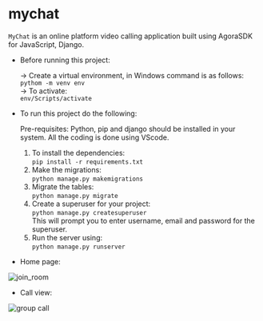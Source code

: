 # mychat

`MyChat` is an online platform video calling application built using AgoraSDK for JavaScript, Django.



- Before running this project: 

  -> Create a virtual environment, in Windows command is as follows: \
    `pythom -m venv env` \
   -> To activate: \
     `env/Scripts/activate`

- To run this project do the following:

    Pre-requisites: Python, pip and django should be installed in your system. All the coding is done using VScode.
    1. To install the dependencies: \
       `pip install -r requirements.txt` 
    2. Make the migrations:\
        `python manage.py makemigrations` 
    3. Migrate the tables: \
        `python manage.py migrate` 
    4. Create a superuser for your project: \
        `python manage.py createsuperuser`   
        This will prompt you to enter username, email and password for the superuser.  
    5. Run the server using: \
        `python manage.py runserver`
        
- Home page:


![join_room](https://user-images.githubusercontent.com/93663329/202516685-f77f05d6-399b-4c28-8672-c647b0c515de.png)

- Call view:


![group call](https://user-images.githubusercontent.com/93663329/202516845-a4a83686-5883-4156-a64b-2ba5caaa594b.png)

